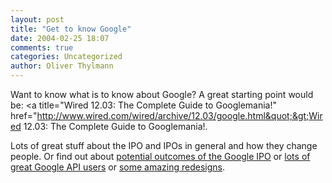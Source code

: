 ```yaml
---
layout: post
title: "Get to know Google"
date: 2004-02-25 18:07
comments: true
categories: Uncategorized
author: Oliver Thylmann
---
```



Want to know what is to know about Google? A great starting point would be: &lt;a title=&quot;Wired 12.03: The Complete Guide to Googlemania!&quot; href=&quot;http://www.wired.com/wired/archive/12.03/google.html&quot;&gt;Wired 12.03: The Complete Guide to Googlemania!.

Lots of great stuff about the IPO and IPOs in general and how they change people. Or find out about [potential outcomes of the Google IPO](http://www.wired.com/wired/archive/12.03/google.html?pg=6&amp;topic=&amp;topic_set=) or [lots of great Google API users](http://www.wired.com/wired/archive/12.03/google.html?pg=10&amp;topic=&amp;topic_set=) or [some amazing redesigns](http://www.wired.com/wired/archive/12.03/google.html?pg=12&amp;topic=&amp;topic_set=).


